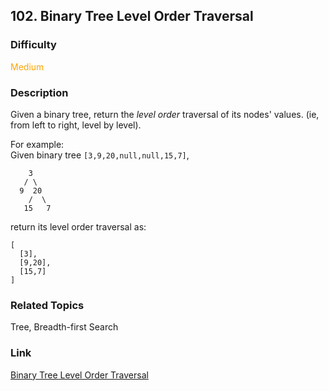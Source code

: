## 102. Binary Tree Level Order Traversal
### Difficulty

 <font color=orange>Medium</font>

### Description

Given a binary tree, return the _level order_ traversal of its nodes' values.
(ie, from left to right, level by level).

For example:  
Given binary tree `[3,9,20,null,null,15,7]`,  
                3       / \      9  20        /  \       15   7    

return its level order traversal as:  
            [      [3],      [9,20],      [15,7]    ]    


### Related Topics

Tree, Breadth-first Search


### Link
[Binary Tree Level Order Traversal](https://leetcode.com/problems/binary-tree-level-order-traversal)
